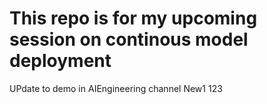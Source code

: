 # This repo is for my upcoming session on continous model deployment


UPdate to demo in AIEngineering channel
New1
123
